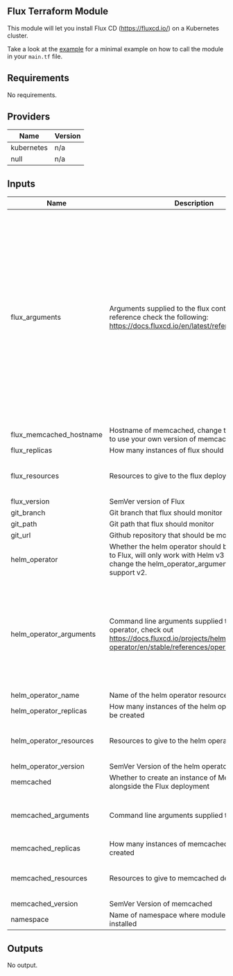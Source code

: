 ## Flux Terraform Module

This module will let you install Flux CD (https://fluxcd.io/) on a Kubernetes cluster.

Take a look at the [example](examples/minimal/main.tf) for a minimal example on how to call the module in your `main.tf` file.

## Requirements

No requirements.

## Providers

| Name | Version |
|------|---------|
| kubernetes | n/a |
| null | n/a |

## Inputs

| Name | Description | Type | Default | Required |
|------|-------------|------|---------|:--------:|
| flux\_arguments | Arguments supplied to the flux container, for reference check the following: https://docs.fluxcd.io/en/latest/references/daemon/ | `list(string)` | <pre>[<br>  "--log-format=fmt",<br>  "--ssh-keygen-dir=/var/fluxd/keygen",<br>  "--ssh-keygen-format=RFC4716",<br>  "--git-readonly=false",<br>  "--git-user=Weave Flux",<br>  "--git-email=support@weave.works",<br>  "--git-verify-signatures=false",<br>  "--git-set-author=false",<br>  "--git-poll-interval=1m",<br>  "--git-timeout=20s",<br>  "--sync-interval=5m",<br>  "--git-ci-skip=false",<br>  "--automation-interval=1m",<br>  "--registry-rps=200",<br>  "--registry-burst=125",<br>  "--registry-trace=false",<br>  "--sync-state=git",<br>  "--memcached-service=",<br>  "--memcached-hostname=flux-memcached"<br>]</pre> | no |
| flux\_memcached\_hostname | Hostname of memcached, change this if you want to use your own version of memcached | `string` | `"flux-memcached"` | no |
| flux\_replicas | How many instances of flux should be created | `number` | `1` | no |
| flux\_resources | Resources to give to the flux deployment | `map(string)` | <pre>{<br>  "cpu": "50m",<br>  "memory": "64Mi"<br>}</pre> | no |
| flux\_version | SemVer version of Flux | `string` | `"1.20.0"` | no |
| git\_branch | Git branch that flux should monitor | `string` | `"master"` | no |
| git\_path | Git path that flux should monitor | `string` | `""` | no |
| git\_url | Github repository that should be monitored by Flux | `string` | n/a | yes |
| helm\_operator | Whether the helm operator should be installed next to Flux, will only work with Helm v3 by default, change the helm\_operator\_arguments to make it support v2. | `bool` | n/a | yes |
| helm\_operator\_arguments | Command line arguments supplied to the helm operator, check out https://docs.fluxcd.io/projects/helm-operator/en/stable/references/operator/ | `list(string)` | <pre>[<br>  "--enabled-helm-versions=v3",<br>  "--log-format=fmt",<br>  "--git-timeout=20s",<br>  "--git-poll-interval=5m",<br>  "--charts-sync-interval=3m",<br>  "--status-update-interval=30s",<br>  "--update-chart-deps=true",<br>  "--log-release-diffs=false",<br>  "--workers=4"<br>]</pre> | no |
| helm\_operator\_name | Name of the helm operator resources | `string` | `"helm-operator"` | no |
| helm\_operator\_replicas | How many instances of the helm operator should be created | `number` | `1` | no |
| helm\_operator\_resources | Resources to give to the helm operator deployment | `map(string)` | <pre>{<br>  "cpu": "50m",<br>  "memory": "64Mi"<br>}</pre> | no |
| helm\_operator\_version | SemVer Version of the helm operator | `string` | `"1.1.0"` | no |
| memcached | Whether to create an instance of Memcached alongside the Flux deployment | `bool` | `true` | no |
| memcached\_arguments | Command line arguments supplied to memcached | `list(string)` | <pre>[<br>  "-m 512",<br>  "-p 11211",<br>  "-I 5m"<br>]</pre> | no |
| memcached\_replicas | How many instances of memcached should be created | `number` | `1` | no |
| memcached\_resources | Resources to give to memcached deployment | `map(string)` | <pre>{<br>  "cpu": "50m",<br>  "memory": "64Mi"<br>}</pre> | no |
| memcached\_version | SemVer Version of memcached | `string` | `"1.5.20"` | no |
| namespace | Name of namespace where module should be installed | `string` | `"flux"` | no |

## Outputs

No output.
